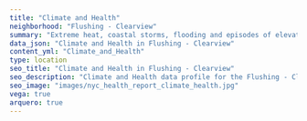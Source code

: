 ```yaml
---
title: "Climate and Health"
neighborhood: "Flushing - Clearview"
summary: "Extreme heat, coastal storms, flooding and episodes of elevated ozone are climate-related hazards that may increase with climate change and have important public health impacts in New York City. Extreme weather can cause power outages, which also threaten public health. This report provides neighborhood indicators of climate-related hazards, vulnerability and health impacts."
data_json: "Climate and Health in Flushing - Clearview"
content_yml: "Climate_and_Health"
type: location
seo_title: "Climate and Health in Flushing - Clearview"
seo_description: "Climate and Health data profile for the Flushing - Clearview neighborhood of NYC."
seo_image: "images/nyc_health_report_climate_health.jpg"
vega: true
arquero: true
---
```

